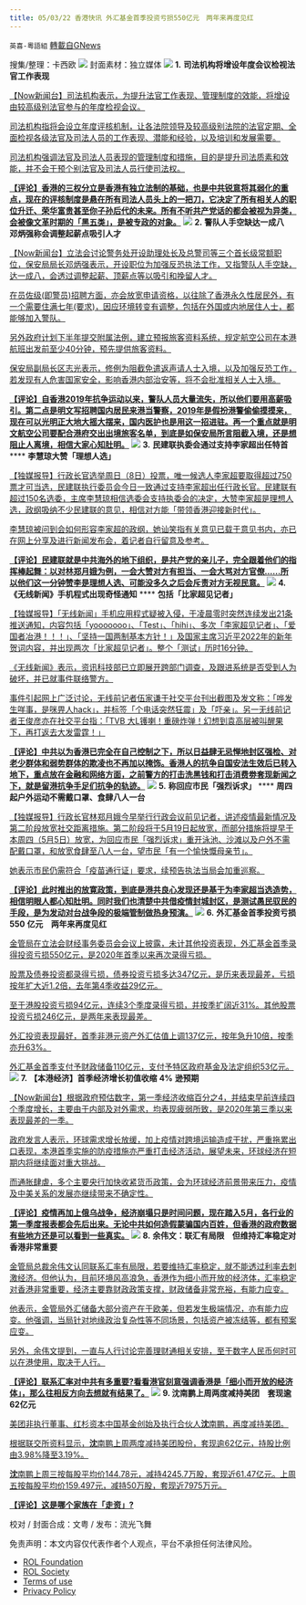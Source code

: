 ```yaml
---
title: 05/03/22 香港快讯 外汇基金首季投资亏损550亿元　两年来再度见红
---
```

`英喜-粵語組` [轉載自GNews](https://gnews.org/zh-hans/2462336/)

搜集/整理：卡西欧
 ![](https://assets.gnews.org/wp-content/uploads/2022/05/0503fenmian.jpg) 
封面素材：独立媒体
 ![](https://assets.gnews.org/wp-content/uploads/2022/05/2022-05-03-1.png) 
**1.** **司法机构将增设年度会议检视法官工作表现**
 
[【Now新闻台】司法机构表示，为提升法官工作表现、管理制度的效能，将增设由较高级别法官参与的年度检视会议。](https://news.now.com/home/local/player?newsId=474730)
 
[司法机构指将会设立年度评核机制，让各法院领导及较高级别法院的法官定期、全面检视各级法官及司法人员的工作表现、潜能和经验，以及培训和发展需要。](https://news.now.com/home/local/player?newsId=474730)
 
[司法机构强调法官及司法人员表现的管理制度和措施，目的是提升司法质素和效能，并不会干预个别法官及司法人员行使司法权。](https://news.now.com/home/local/player?newsId=474730)
 
**[【评论】香港的三权分立是香港有独立法制的基础，也是中共锐意将其弱化的重点，现在的评核制度是悬在所有司法人员头上的一把刀，它决定了所有相关人的职位升迁、荣华富贵甚至你子孙后代的未来。所有不听共产党话的都会被视为异类，会被像文革时期的「黑五类」，是被专政的对象。](https://news.now.com/home/local/player?newsId=474730)**
 ![](https://assets.gnews.org/wp-content/uploads/2022/05/2022-05-03-2.png) 
**2.** **警队人手空缺达一成八　邓炳强称会调整起薪点吸引人才**
 
[【Now新闻台】立法会讨论警务处开设助理处长及总警司等三个首长级常额职位，保安局局长邓炳强表示，开设职位为加强反恐执法工作，又指警队人手空缺，达一成八，会透过调整起薪、顶薪点等以吸引和挽留人才。](https://news.now.com/home/local/player?newsId=474764&amp;home=1)
 
[在员佐级(即警员)招聘方面，亦会放宽申请资格，以往除了香港永久性居民外，有一个需要住满七年(要求)，因应环境转变有调整，包括在外国或内地居住人士，都能够加入警队。](https://news.now.com/home/local/player?newsId=474764&amp;home=1)
 
[另外政府计划下半年提交附属法例，建立预报旅客资料系统，规定航空公司在本港航班出发前至少40分钟，预先提供旅客资料。](https://news.now.com/home/local/player?newsId=474764&amp;home=1)
 
[保安局副局长区志光表示，修例为阻截免遣返声请人士入境，以及加强反恐工作，若发现有人危害国家安全，影响香港内部治安等，将不会批准相关人士入境。](https://news.now.com/home/local/player?newsId=474764&amp;home=1)
 
**[【评论】自香港2019年抗争运动以来，警队人员大量流失，所以他们要用高薪吸引。第二点是明文写招聘国内居民来港当警察，2019年是假扮港警偷偷摸摸来，现在可以光明正大地大摇大摆来，国内医护也是用这一招进驻。再一个重点就是明文航空公司要配合港府交出出境旅客名单，到底是如保安局所言阻截入境，还是想阻止人离境，相信大家心知肚明。](https://news.now.com/home/local/player?newsId=474764&amp;home=1)**
 ![](https://assets.gnews.org/wp-content/uploads/2022/05/2022-05-03-3.png) 
**3.** **民建联执委会通过支持李家超出任特首** **** **李慧琼大赞「理想人选」**
 
[【独媒报导】行政长官选举周日（8日）投票，唯一候选人李家超要取得超过750票才可当选，民建联执行委员会今日一致通过支持李家超出任行政长官。民建联有超过150名选委，主席李慧琼相信选委会支持执委会的决定，大赞李家超是理想人选，政纲吸纳不少民建联的意见，相信对方能「带领香港迎接新时代」。](https://www.inmediahk.net/node/政經/民建聯執委會通過支持李家超出任特首-李慧琼大讚「理想人選」)
 
[李慧琼被问到会如何形容李家超的政纲，她讪笑指有关意见已载于意见书内，亦已在网上分享及进行新闻发布会，着记者自行留意及参考。](https://www.inmediahk.net/node/政經/民建聯執委會通過支持李家超出任特首-李慧琼大讚「理想人選」)
 
**[【评论】民建联就是中共海外的地下组织，是共产党的亲儿子，完全跟着他们的指挥棒起舞：以对林郑月娥为例，一会大赞对方有担当、一会大骂对方官僚……所以他们这一分钟赞李是理想人选、可能没多久之后会斥责对方无视民意。](https://www.inmediahk.net/node/政經/民建聯執委會通過支持李家超出任特首-李慧琼大讚「理想人選」)**
 ![](https://assets.gnews.org/wp-content/uploads/2022/05/2022-05-03-4.png) 
**4.** **《无线新闻》手机程式出现奇怪通知** **** **包括「比家超见记者」**
 
[【独媒报导】「无线新闻」手机应用程式疑被入侵，于凌晨零时突然连续发出21条推送通知，内容包括「yooooooo」、「Test」、「hihi」、多次「李家超见记者」、「爱国者冶港！！！」、「坚持一国两制基本方针！」及国家主席习近平2022年的新年贺词内容，并出现两次「比家超见记者」。整个「测试」历时16分钟。](https://www.inmediahk.net/node/媒體/《無綫新聞》手機程式出現奇怪通知-包括「比家超见記者」)
 
[《无线新闻》表示，资讯科技部已立即展开跨部门调查，及跟进系统是否受到人为破坏，并已就事件联络警方。](https://www.inmediahk.net/node/媒體/《無綫新聞》手機程式出現奇怪通知-包括「比家超见記者」)
 
[事件引起网上广泛讨论，无线前记者伍家谦于社交平台刊出截图及发文称：「哗发生咩事，是咪畀人hack」，并标签「个电话突然狂震」及「吓亲」。另一无线前记者王俊彦亦在社交平台指：「TVB 大L镬喇！重磅炸弹！幻想到袁高层被叫醒果下，再打返去大发雷霆！」](https://www.inmediahk.net/node/媒體/《無綫新聞》手機程式出現奇怪通知-包括「比家超见記者」)
 
**[【评论】中共以为香港已完全在自己控制之下，所以日益肆无忌惮地封区强检、对老少群体和弱势群体的欺凌也不再加以掩饰。香港人的抗争自国安法生效后已转入地下，重点放在金融和网络方面，之前警方的打击洗黑钱和打击消费劵套现新闻之下，就是留港抗争手足们抗争的轨迹。](https://www.inmediahk.net/node/媒體/《無綫新聞》手機程式出現奇怪通知-包括「比家超见記者」)**
 ![](https://assets.gnews.org/wp-content/uploads/2022/05/2022-05-03-5.png) 
**5.** **称回应市民「强烈诉求」** **** **周四起户外运动不需戴口罩、食肆八人一台**
 
[【独媒报导】行政长官林郑月娥今早举行行政会议前见记者，讲述疫情最新情况及第二阶段放宽社交距离措施。第二阶段将于5月19日起放宽，而部分措施将提早于本周四（5月5日）放宽，为回应市民「强烈诉求」重开泳池、沙滩以及户外不需配戴口罩，和放宽食肆至八人一台，望市民「有一个愉快慨母亲节」。](https://www.inmediahk.net/node/政經/稱回應市民「強烈訴求」-周四起戶外運動不需戴口罩、食肆八人一枱)
 
[她表示市民仍需符合「疫苗通行证」要求，续预告执法当局会加重巡察。](https://www.inmediahk.net/node/政經/稱回應市民「強烈訴求」-周四起戶外運動不需戴口罩、食肆八人一枱)
 
**[【评论】此时推出的放寛政策，到底是港共良心发现还是基于为李家超当选造势，相信明眼人都心知肚明。同时我们也清楚中共借疫情封城封区，是测试愚民驭民的手段，是为发动对台战争段的极端管制做热身预演。](https://www.inmediahk.net/node/政經/稱回應市民「強烈訴求」-周四起戶外運動不需戴口罩、食肆八人一枱)**
 ![](https://assets.gnews.org/wp-content/uploads/2022/05/2022-05-03-6.png) 
**6.** **外汇基金首季投资亏损** **550** **亿元　两年来再度见红**
 
[金管局在立法会财经事务委员会会议上披露，未计其他投资表现，外汇基金首季录得投资亏损550亿元，是2020年首季以来再次录得亏损。](https://news.rthk.hk/rthk/ch/component/k2/1646802-20220503.htm)
 
[股票及债券投资都录得亏损，债券投资亏损多达347亿元，是历来表现最差，亏损按年扩大近1.2倍，去年第4季收益29亿元。](https://news.rthk.hk/rthk/ch/component/k2/1646802-20220503.htm)
 
[至于港股投资亏损94亿元，连续3个季度录得亏损，并按季扩阔近31%。其他股票投资亏损246亿元，是两年来表现最差。](https://news.rthk.hk/rthk/ch/component/k2/1646802-20220503.htm)
 
[外汇投资表现最好，首季非港元资产外汇估值上调137亿元，按年急升10倍，按季亦升63%。](https://news.rthk.hk/rthk/ch/component/k2/1646802-20220503.htm)
 
[外汇基金首季支付予财政储备110亿元，支付予特区政府基金及法定组织53亿元。](https://news.rthk.hk/rthk/ch/component/k2/1646802-20220503.htm)
 ![](https://assets.gnews.org/wp-content/uploads/2022/05/2022-05-03-7.png) 
**7.** **【本港经济】首季经济增长初值收缩** **4%** **逊预期**
 
[【Now新闻台】根据政府预估数字，第一季经济收缩百分之4，并结束早前连续四个季度增长，主要由于内部及对外需求，均表现疲弱所致，是2020年第三季以来表现最差的一季。](https://news.now.com/home/local/player?newsId=474747)
 
[政府发言人表示，环球需求增长放缓，加上疫情对跨境运输造成干扰，严重拖累出口表现，本港首季实施的防疫措施亦严重打击经济活动，展望未来，环球经济在短期内将继续面对重大挑战。](https://news.now.com/home/local/player?newsId=474747)
 
[而通胀肆虐，多个主要央行加快收紧货币政策，会为环球经济前景带来压力，疫情及中美关系的发展亦继续带来不确定性。](https://news.now.com/home/local/player?newsId=474747)
 
**[【评论】疫情再加上俄乌战争，经济崩塌只是时间问题，现在踏入5月，各行业的第一季度报表都会先后出来。无论中共如何造假蒙骗国内百姓，但香港的政府数据有些地方还是可以看到一些真实。](https://news.now.com/home/local/player?newsId=474747)**
 ![](https://assets.gnews.org/wp-content/uploads/2022/05/2022-05-03-8.png) 
**8.** **余伟文：联汇有局限　但维持汇率稳定对香港非常重要**
 
[金管局总裁余伟文认同联系汇率有局限，若要维持汇率稳定，就不能透过利率去刺激经济。但他认为，目前环境风高浪急，香港作为细小而开放的经济体，汇率稳定对香港非常重要，经济主要靠财政政策支撑，财政储备非常充裕，有能力应变。](https://news.rthk.hk/rthk/ch/component/k2/1646826-20220503.htm?share=facebook)
 
[他表示，金管局外汇储备大部分资产在于欧美，但若发生极端情况，亦有能力应变。他强调，当局针对地缘政治复杂性等不同场景，包括资产被冻结等，都有预案应变。](https://news.rthk.hk/rthk/ch/component/k2/1646826-20220503.htm?share=facebook)
 
[另外，余伟文提到，一直与人行讨论完善理财通相关安排，至于数字人民币何时可以在港使用，取决于人行。](https://news.rthk.hk/rthk/ch/component/k2/1646826-20220503.htm?share=facebook)
 
**[【评论】联系汇率对中共有多重要?看看港官刻意强调香港是「细小而开放的经济体」，那么往相反方向去想就有结果了。](https://news.rthk.hk/rthk/ch/component/k2/1646826-20220503.htm?share=facebook)**
 ![](https://assets.gnews.org/wp-content/uploads/2022/05/2022-05-03-9.png) 
**9. 沈南鹏上周两度减持美团　套现逾62亿元**
 
[美团非执行董事、红杉资本中国基金创始及执行合伙人**沈**南鹏，再度减持美团。](https://news.rthk.hk/rthk/ch/component/k2/1646830-20220503.htm)
 
[根据联交所资料显示，**沈**南鹏上周两度减持美团股份，套现逾62亿元，持股比例由3.98%降至3.19%。](https://news.rthk.hk/rthk/ch/component/k2/1646830-20220503.htm)
 
[**沈**南鹏上周三按每股平均价144.78元，减持4245.7万股，套现近61.47亿元。上周五按每股平均价159.497元，减持50万股，套现近7975万元。](https://news.rthk.hk/rthk/ch/component/k2/1646830-20220503.htm)
 
**[【评论】这是哪个家族在「走资」?](https://news.rthk.hk/rthk/ch/component/k2/1646830-20220503.htm)**
 
校对 / 封面合成：文粤 / 发布：流光飞舞

免责声明：本文内容仅代表作者个人观点，平台不承担任何法律风险。
  
- [ROL Foundation](https://rolfoundation.org/)
- [ROL Society](https://rolsociety.org/)
- [Terms of use](https://gnews.org/terms-of-use-3/)
- [Privacy Policy](https://gnews.org/privacy-policy/)
